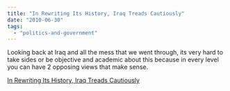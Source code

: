 ```yaml
---
title: "In Rewriting Its History, Iraq Treads Cautiously"
date: "2010-06-30"
tags: 
  - "politics-and-government"
---
```


Looking back at Iraq and all the mess that we went through, its very hard to take sides or be objective and academic about this because in every level you can have 2 opposing views that make sense.  

  
[In Rewriting Its History, Iraq Treads Cautiously](http://www.nytimes.com/2010/06/30/world/middleeast/30iraq.html?partner=rss&emc=rss)
